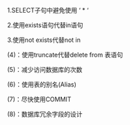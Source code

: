 1.SELECT子句中避免使用 ‘ \* ‘

2.使用exists语句代替in语句

3.使用not exists代替not in

\(4\)：使用truncate代替delete from 表语句

\(5\)：减少访问数据库的次数

\(6\)：使用表的别名\(Alias\)

\(7\)：尽快使用COMMIT

\(8\)：数据库冗余字段的设计

